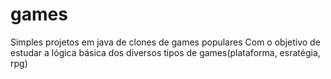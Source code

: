 # games
Simples projetos em java de clones de games populares
Com o objetivo de estudar a lógica básica dos diversos tipos de games(plataforma, esratégia, rpg)
